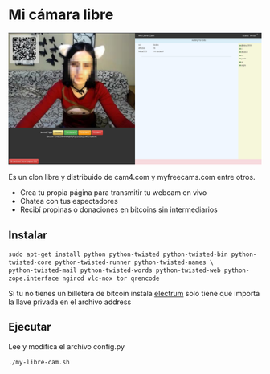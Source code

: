 Mi cámara libre
===============

![](screenshot/screenshot1.png)

Es un clon libre y distribuido de cam4.com y myfreecams.com entre otros.

* Crea tu propia página para transmitir tu webcam en vivo
* Chatea con tus espectadores
* Recibí propinas o donaciones en bitcoins sin intermediarios


Instalar
--------

~~~
sudo apt-get install python python-twisted python-twisted-bin python-twisted-core python-twisted-runner python-twisted-names \
python-twisted-mail python-twisted-words python-twisted-web python-zope.interface ngircd vlc-nox tor qrencode
~~~

Si tu no tienes un billetera de bitcoin instala [electrum](https://electrum.org/) solo tiene que importa la llave privada en el archivo address

Ejecutar
--------

Lee y modifica el archivo config.py

~~~
./my-libre-cam.sh
~~~
